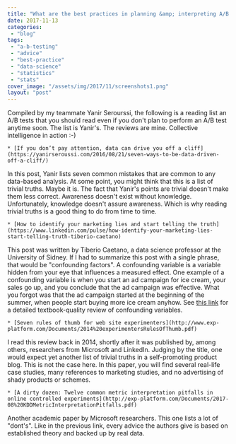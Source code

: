 ```yaml
---
title: "What are the best practices in planning &amp; interpreting A/B tests?"
date: 2017-11-13
categories: 
 - "blog"
tags: 
 - "a-b-testing"
 - "advice"
 - "best-practice"
 - "data-science"
 - "statistics"
 - "stats"
cover_image: "/assets/img/2017/11/screenshots1.png"
layout: "post"
---
```


Compiled by my teammate Yanir Serourssi, the following is a reading list an A/B tests that you should read even if you don't plan to perform an A/B test anytime soon. The list is Yanir's. The reviews are mine. Collective intelligence in action :-)


    * [If you don’t pay attention, data can drive you off a cliff](https://yanirseroussi.com/2016/08/21/seven-ways-to-be-data-driven-off-a-cliff/)
In this post, Yanir lists seven common mistakes that are common to any data-based analysis. At some point, you might think that this is a list of trivial truths. Maybe it is. The fact that Yanir's points are trivial doesn't make them less correct. Awareness doesn't exist without knowledge. Unfortunately, knowledge doesn't assure awareness. Which is why reading trivial truths is a good thing to do from time to time.

    * [How to identify your marketing lies and start telling the truth](https://www.linkedin.com/pulse/how-identify-your-marketing-lies-start-telling-truth-tiberio-caetano)
This post was written by Tiberio Caetano, a data science professor at the University of Sidney. If I had to summarize this post with a single phrase, that would be "confounding factors". A confounding variable is a variable hidden from your eye that influences a measured effect. One example of a confounding variable is when you start an ad campaign for ice cream, your sales go up, and you conclude that the ad campaign was effective. What you forgot was that the ad campaign started at the beginning of the summer, when people start buying more ice cream anyhow.
See [this link](https://onlinecourses.science.psu.edu/stat507/node/34) for a detailed textbook-quality review of confounding variables.

    * [Seven rules of thumb for web site experimenters](http://www.exp-platform.com/Documents/2014%20experimentersRulesOfThumb.pdf)
I read this review back in 2014, shortly after it was published by, among others, researchers from Microsoft and LinkedIn. Judging by the title, one would expect yet another list of trivial truths in a self-promoting product blog. This is not the case here. In this paper, you will find several real-life case studies, many references to marketing studies, and no advertising of shady products or schemes.

    * [A dirty dozen: Twelve common metric interpretation pitfalls in online controlled experiments](http://exp-platform.com/Documents/2017-08%20KDDMetricInterpretationPitfalls.pdf)
Another academic paper by Microsoft researchers. This one lists a lot of "dont's". Like in the previous link, every advice the authors give is based on established theory and backed up by real data.
